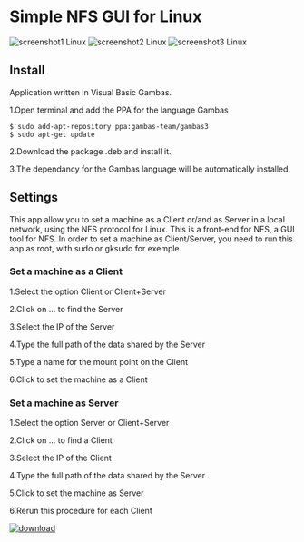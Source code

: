 # Simple NFS GUI for Linux

![screenshot1 Linux](https://user-images.githubusercontent.com/24923693/27803265-f3ab49dc-6028-11e7-8e10-857f86ac5a85.png)
![screenshot2 Linux](https://user-images.githubusercontent.com/24923693/27803341-3c222398-6029-11e7-909e-47fd10f8da30.png)
![screenshot3 Linux](https://user-images.githubusercontent.com/24923693/27803354-473c5898-6029-11e7-9e24-9f6bd7ee686a.png)



## Install

Application written in Visual Basic Gambas. 

1.Open terminal and add the PPA for the language Gambas

    $ sudo add-apt-repository ppa:gambas-team/gambas3
    $ sudo apt-get update 
  
2.Download the package .deb and install it.

3.The dependancy for the Gambas language will be automatically installed.


## Settings

This app allow you to set a machine as a Client or/and as Server in a local network, using the NFS protocol for Linux. This is a front-end for NFS, a GUI tool for NFS. In order to set a machine as Client/Server, you need to run this app as root, with sudo or gksudo for exemple.

### Set a machine as a Client

1.Select the option Client or Client+Server

2.Click on ... to find the Server

3.Select the IP of the Server

4.Type the full path of the data shared by the Server

5.Type a name for the mount point on the Client

6.Click to set the machine as a Client


### Set a machine as Server

1.Select the option Server or Client+Server

2.Click on ... to find a Client

3.Select the IP of the Client

4.Type the full path of the data shared by the Server

5.Click to set the machine as Server

6.Rerun this procedure for each Client


[![download][2]][1]

  [1]: https://github.com/Philippe734/Simple.NFS.GUI/raw/master/Linux/1.0.9/Setup_Simple_NFS_GUI_1.0.9_all.deb
  [2]: https://cloud.githubusercontent.com/assets/24923693/21723900/7fdda69e-d432-11e6-8ab1-87dd79f36fe5.gif
